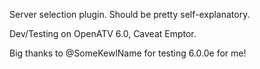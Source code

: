 Server selection plugin. Should be pretty
self-explanatory.

Dev/Testing on OpenATV 6.0, Caveat Emptor.

Big thanks to @SomeKewlName for testing 6.0.0e for me!
